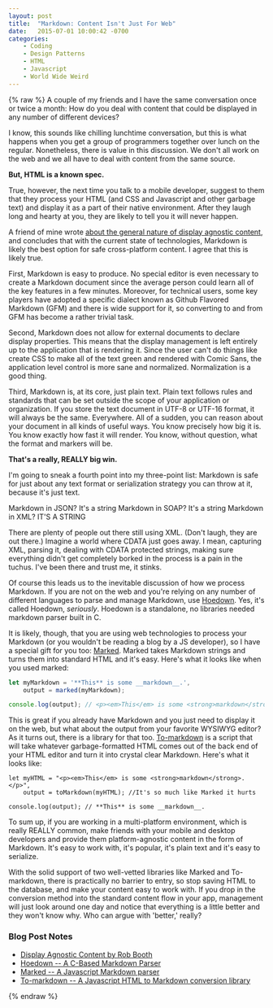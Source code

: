 ```yaml
---
layout: post
title:  "Markdown: Content Isn't Just For Web"
date:   2015-07-01 10:00:42 -0700
categories:
    - Coding
    - Design Patterns
    - HTML
    - Javascript
    - World Wide Weird
---
```

{% raw %}
A couple of my friends and I have the same conversation once or twice a month: How do you deal with content that could be displayed in any number of different devices?

I know, this sounds like chilling lunchtime conversation, but this is what happens when you get a group of programmers together over lunch on the regular. Nonetheless, there is value in this discussion. We don't all work on the web and we all have to deal with content from the same source.

<strong>But, HTML is a known spec.</strong>

True, however, the next time you talk to a mobile developer, suggest to them that they process your HTML (and CSS and Javascript and other garbage text) and display it as a part of their native environment. After they laugh long and hearty at you, they are likely to tell you it will never happen.

A friend of mine wrote <a href="http://eoghain.github.io/display-agnostic-content/" target="_blank">about the general nature of display agnostic content</a>, and concludes that with the current state of technologies, Markdown is likely the best option for safe cross-platform content.  I agree that this is likely true.

First, Markdown is easy to produce. No special editor is even necessary to create a Markdown document since the average person could learn all of the key features in a few minutes. Moreover, for technical users, some key players have adopted a specific dialect known as Github Flavored Markdown (GFM) and there is wide support for it, so converting to and from GFM has become a rather trivial task.

Second, Markdown does not allow for external documents to declare display properties. This means that the display management is left entirely up to the application that is rendering it. Since the user can't do things like create CSS to make all of the text green and rendered with Comic Sans, the application level control is more sane and normalized. Normalization is a good thing.

Third, Markdown is, at its core, just plain text. Plain text follows rules and standards that can be set outside the scope of your application or organization. If you store the text document in UTF-8 or UTF-16 format, it will always be the same. Everywhere. All of a sudden, you can reason about your document in all kinds of useful ways. You know precisely how big it is. You know exactly how fast it will render. You know, without question, what the format and markers will be.

<strong>That's a really, REALLY big win.</strong>

I'm going to sneak a fourth point into my three-point list: Markdown is safe for just about any text format or serialization strategy you can throw at it, because it's just text.

Markdown in JSON? It's a string
Markdown in SOAP? It's a string
Markdown in XML? IT'S A STRING

There are plenty of people out there still using XML. (Don't laugh, they are out there.) Imagine a world where CDATA just goes away. I mean, capturing XML, parsing it, dealing with CDATA protected strings, making sure everything didn't get completely borked in the process is a pain in the tuchus. I've been there and trust me, it stinks.

Of course this leads us to the inevitable discussion of how we process Markdown. If you are not on the web and you're relying on any number of different languages to parse and manage Markdown, use <a href="https://github.com/hoedown/hoedown" target="_blank">Hoedown</a>. Yes, it's called Hoedown, <em>seriously</em>. Hoedown is a standalone, no libraries needed markdown parser built in C.

It is likely, though, that you are using web technologies to process your Markdown (or you wouldn't be reading a blog by a JS developer), so I have a special gift for you too: <a href="https://github.com/chjj/marked" target="_blank">Marked</a>. Marked takes Markdown strings and turns them into standard HTML and it's easy. Here's what it looks like when you used marked:

```javascript
let myMarkdown = '**This** is some __markdown__.',
    output = marked(myMarkdown);

console.log(output); // <p><em>This</em> is some <strong>markdown</strong>.</p>
```

This is great if you already have Markdown and you just need to display it on the web, but what about the output from your favorite WYSIWYG editor? As it turns out, there is a library for that too. <a href="https://github.com/domchristie/to-markdown" target="_blank">To-markdown</a> is a script that will take whatever garbage-formatted HTML comes out of the back end of your HTML editor and turn it into crystal clear Markdown.  Here's what it looks like:

```javsacript
let myHTML = "<p><em>This</em> is some <strong>markdown</strong>.</p>",
    output = toMarkdown(myHTML); //It's so much like Marked it hurts

console.log(output); // **This** is some __markdown__.
```

To sum up, if you are working in a multi-platform environment, which is really REALLY common, make friends with your mobile and desktop developers and provide them platform-agnostic content in the form of Markdown. It's easy to work with, it's popular, it's plain text and it's easy to serialize.

With the solid support of two well-vetted libraries like Marked and To-markdown, there is practically no barrier to entry, so stop saving HTML to the database, and make your content easy to work with. If you drop in the conversion method into the standard content flow in your app, management will just look around one day and notice that everything is a little better and they won't know why. Who can argue with 'better,' really?

<h3>Blog Post Notes</h3>

<ul>
<li><a href="http://eoghain.github.io/display-agnostic-content/" target="_blank">Display Agnostic Content by Rob Booth</a></li>
<li><a href="https://github.com/hoedown/hoedown" target="_blank">Hoedown -- A C-Based Markdown Parser</a></li>
<li><a href="https://github.com/chjj/marked" target="_blank">Marked -- A Javascript Markdown parser</a></li>
<li><a href="https://github.com/domchristie/to-markdown" target="_blank">To-markdown -- A Javascript HTML to Markdown conversion library</a></li>
</ul>


{% endraw %}
    
